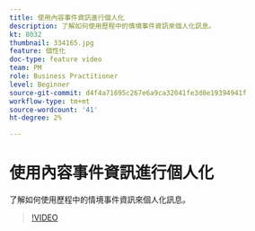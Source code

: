 ```yaml
---
title: 使用內容事件資訊進行個人化
description: 了解如何使用歷程中的情境事件資訊來個人化訊息。
kt: 8032
thumbnail: 334165.jpg
feature: 個性化
doc-type: feature video
team: PM
role: Business Practitioner
level: Beginner
source-git-commit: d4f4a71695c267e6a9ca32041fe3d0e19394941f
workflow-type: tm+mt
source-wordcount: '41'
ht-degree: 2%

---
```



# 使用內容事件資訊進行個人化

了解如何使用歷程中的情境事件資訊來個人化訊息。

>[!VIDEO](https://video.tv.adobe.com/v/334165?quality=12)

